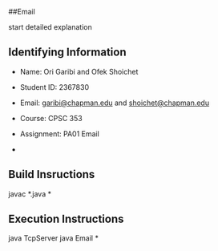 ##Email

start detailed explanation

## Identifying Information

* Name: Ori Garibi and Ofek Shoichet
* Student ID: 2367830
* Email: garibi@chapman.edu and shoichet@chapman.edu
* Course: CPSC 353
* Assignment: PA01 Email

*

## Build Insructions
javac *.java
* 

## Execution Instructions
java TcpServer
java Email
*
